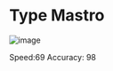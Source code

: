 # Type Mastro

![image](https://github.com/user-attachments/assets/be1492a3-9766-4216-882d-dff02fa73560)

Speed:69 
Accuracy: 98
